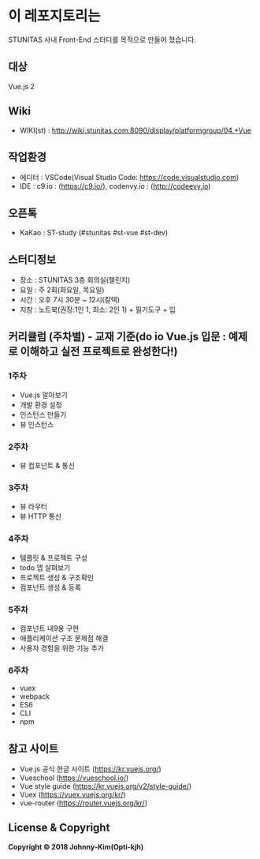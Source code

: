 # 이 레포지토리는
STUNITAS 사내 Front-End 스터디를 목적으로 만들어 졌습니다.

## 대상
Vue.js 2

## Wiki
- WIKI(st) : http://wiki.stunitas.com:8090/display/platformgroup/04.+Vue

## 작업환경
- 에디터 : VSCode(Visual Studio Code: https://code.visualstudio.com)
- IDE : c9.io : (https://c9.io/), codenvy.io : (http://codeevy.io)

## 오픈톡
- KaKao : ST-study (#stunitas #st-vue #st-dev)

## 스터디정보
- 장소 : STUNITAS 3층 회의실(챌린지)
- 요일 : 주 2회(화요일, 목요일)
- 시간 : 오후 7시 30분 ~ 12시(칼택)
- 지참 : 노트북(권장:1인 1, 최소: 2인 1) + 필기도구 + 입

## 커리큘럼 (주차별) - 교재 기준(do io Vue.js 입문 : 예제로 이해하고 실전 프로젝트로 완성한다!)

### 1주차
- Vue.js 알아보기
- 개발 환경 설정
- 인스턴스 만들기
- 뷰 인스턴스

### 2주차
- 뷰 컴포넌트 & 통신

### 3주차
- 뷰 라우터
- 뷰 HTTP 통신

### 4주차
- 템플릿 & 프로젝트 구성
- todo 앱 살펴보기
- 프로젝트 생성 & 구조확인
- 컴포넌트 생성 & 등록

### 5주차
- 컴포넌트 내9용 구현
- 애플리케이션 구조 문제점 해결
- 사용자 경험을 위한 기능 추가

### 6주차
- vuex
- webpack
- ES6
- CLI
- npm

## 참고 사이트
- Vue.js 공식 한글 사이트 (https://kr.vuejs.org/)
- Vueschool (https://vueschool.io/)
- Vue style guide (https://kr.vuejs.org/v2/style-guide/)
- Vuex (https://vuex.vuejs.org/kr/)
- vue-router (https://router.vuejs.org/kr/)

## License & Copyright
**Copyright © 2018 Johnny-Kim(Opti-kjh)**
<!--
### [0] - 준비
- #### Vue.js 설치

### [1] - 개념
- #### Vue 인스턴스
- #### Vue 라이프사이클의 이해
- #### 문법
- #### 템플릿
- #### 컴포넌트
- #### 디렉티브

### [2] - 기본
- #### 사용자 입력 핸들링
- #### 바인딩
- #### 믹스인
- #### 트렌지션
- #### DB연동

### [3] - 심화
- #### Vuex
- #### Router
- #### webpack
- #### Axios
- #### Lodash

### [4] - 프로젝트
- #### Todolist 프로그램 만들어보기
-->